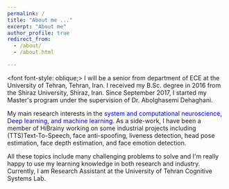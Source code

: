 ```yaml
---
permalink: /
title: "About me ..."
excerpt: "About me"
author_profile: true
redirect_from: 
  - /about/
  - /about.html

---
```

<font font-style: oblique;>
I will be a senior from department of ECE at the University of Tehran, Tehran, Iran. I received my B.Sc. degree in 2016 from the Shiraz University, Shiraz, Iran. Since September 2017, I started my Master's program under the supervision of Dr. Abolghasemi Dehaghani. 

My main research interests in the <font color="blue"> system and computational neuroscience, Deep learning, and  machine learning. </font> As a side-work, I have been a member of HiBrainy working on some industrial projects including (TTS)Text-To-Speech, face anti-spoofing, liveness detection, head pose estimation, face depth estimation, and face emotion detection. 

All these topics include many challenging problems to solve and I'm really happy to use my learning knowledge in both research and industry. Currently, I am Research Assistant at the University of Tehran Cognitive Systems Lab. 

</font>
